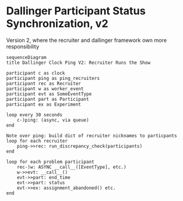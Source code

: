 # Dallinger Participant Status Synchronization, v2

Version 2, where the recruiter and dallinger framework own more responsibility

```mermaid
sequenceDiagram
title Dallinger Clock Ping V2: Recruiter Runs the Show

participant c as clock
participant ping as ping_recruiters
participant rec as Recruiter
participant w as worker_event
participant evt as SomeEventType
participant part as Participant
participant ex as Experiment

loop every 30 seconds
    c-)ping: (async, via queue)
end

Note over ping: build dict of recruiter nicknames to particpants
loop for each recruiter
    ping->>rec: run_discrepancy_check(participants)
end

loop for each problem participant
    rec-)w: ASYNC __call__([EventType], etc.)
    w->>evt: __call__()
    evt->>part: end_time
    evt->>part: status
    evt->>ex: assignment_abandoned() etc.
end
```